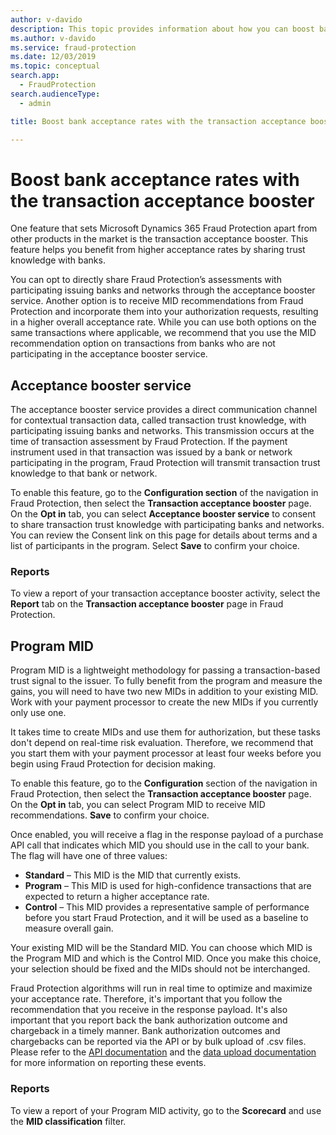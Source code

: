 ```yaml
---
author: v-davido
description: This topic provides information about how you can boost bank acceptance rates.
ms.author: v-davido
ms.service: fraud-protection
ms.date: 12/03/2019
ms.topic: conceptual
search.app: 
  - FraudProtection
search.audienceType:
  - admin

title: Boost bank acceptance rates with the transaction acceptance booster

---
```


# Boost bank acceptance rates with the transaction acceptance booster


One feature that sets Microsoft Dynamics 365 Fraud Protection apart from other products in the market is the transaction acceptance booster. This feature helps you benefit from higher acceptance rates by sharing trust knowledge with banks. 

You can opt to directly share Fraud Protection’s assessments with participating issuing banks and networks through the acceptance booster service. Another option is to receive MID recommendations from Fraud Protection and incorporate them into your authorization requests, resulting in a higher overall acceptance rate. While you can use both options on the same transactions where applicable, we recommend that you use the MID recommendation option on transactions from banks who are not participating in the acceptance booster service.

## Acceptance booster service
The acceptance booster service provides a direct communication channel for contextual transaction data, called transaction trust knowledge, with participating issuing banks and networks. This transmission occurs at the time of transaction assessment by Fraud Protection. If the payment instrument used in that transaction was issued by a bank or network participating in the program, Fraud Protection will transmit transaction trust knowledge to that bank or network. 


To enable this feature, go to the **Configuration section** of the navigation in Fraud Protection, then select the **Transaction acceptance booster** page. On the **Opt in** tab, you can select **Acceptance booster service** to consent to share transaction trust knowledge with participating banks and networks. You can review the Consent link on this page for details about terms and a list of participants in the program. Select **Save** to confirm your choice.

### Reports
To view a report of your transaction acceptance booster activity, select the **Report** tab on the **Transaction acceptance booster** page in Fraud Protection.

## Program MID

Program MID is a lightweight methodology for passing a transaction-based trust signal to the issuer. To fully benefit from the program and measure the gains, you will need to have two new MIDs in addition to your existing MID. Work with your payment processor to create the new MIDs if you currently only use one. 

It takes time to create MIDs and use them for authorization, but these tasks don't depend on real-time risk evaluation. Therefore, we recommend that you start them with your payment processor at least four weeks before you begin using Fraud Protection for decision making. 

To enable this feature, go to the **Configuration** section of the navigation in Fraud Protection, then select the **Transaction acceptance booster** page. On the **Opt in** tab, you can select Program MID to receive MID recommendations. **Save** to confirm your choice. 

Once enabled, you will receive a flag in the response payload of a purchase API call that indicates which MID you should use in the call to your bank. The flag will have one of three values: 

- **Standard** – This MID is the MID that currently exists. 
- **Program** – This MID is used for high-confidence transactions that are expected to return a higher acceptance rate. 
- **Control** – This MID provides a representative sample of performance before you start Fraud Protection, and it will be used as a baseline to measure overall gain. 

Your existing MID will be the Standard MID. You can choose which MID is the Program MID and which is the Control MID. Once you make this choice, your selection should be fixed and the MIDs should not be interchanged. 

Fraud Protection algorithms will run in real time to optimize and maximize your acceptance rate. Therefore, it's important that you follow the recommendation that you receive in the response payload. It's also important that you report back the bank authorization outcome and chargeback in a timely manner. Bank authorization outcomes and chargebacks can be reported via the API or by bulk upload of .csv files. Please refer to the [API documentation](integrate-real-time-api.md) and the [data upload documentation](data-upload.md) for more information on reporting these events.

### Reports
To view a report of your Program MID activity, go to the **Scorecard** and use the **MID classification** filter.
